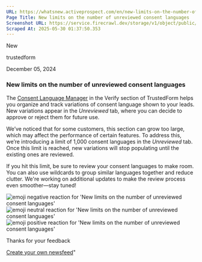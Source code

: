 ```yaml
---
URL: https://whatsnew.activeprospect.com/en/new-limits-on-the-number-of-unreviewed-consent-languages
Page Title: New limits on the number of unreviewed consent languages
Screenshot URL: https://service.firecrawl.dev/storage/v1/object/public/media/screenshot-2071c479-0949-4db1-9011-cb7a01c54c28.png
Scraped At: 2025-05-30 01:37:50.353
---
```

New






trustedform



December 05, 2024

### New limits on the number of unreviewed consent languages

The [Consent Language Manager](https://community.activeprospect.com/posts/5474006-trustedform-consent-language-manager) in the Verify section of TrustedForm helps you organize and track variations of consent language shown to your leads. New variations appear in the _Unreviewed_ tab, where you can decide to approve or reject them for future use.

We’ve noticed that for some customers, this section can grow too large, which may affect the performance of certain features. To address this, we’re introducing a limit of 1,000 consent languages in the _Unreviewed_ tab. Once this limit is reached, new variations will stop populating until the existing ones are reviewed.

If you hit this limit, be sure to review your consent languages to make room. You can also use wildcards to group similar languages together and reduce clutter. We're working on additional updates to make the review process even smoother—stay tuned!

![emoji negative reaction for 'New limits on the number of unreviewed consent languages'](https://app.getbeamer.com/images/emojiNeg.svg)![emoji neutral reaction for 'New limits on the number of unreviewed consent languages'](https://app.getbeamer.com/images/emojiNeut.svg)![emoji positive reaction for 'New limits on the number of unreviewed consent languages'](https://app.getbeamer.com/images/emojiPos.svg)

Thanks for your feedback

[Create your own newsfeed](https://www.getbeamer.com/?ref=watermark_MErKJCnu12412_public&company=ActiveProspect&watermarkRef=create&utm_term=MErKJCnu12412&utm_content=ActiveProspect&utm_source=standalone&utm_medium=footer&utm_campaign=create)"

